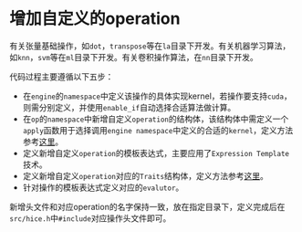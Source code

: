 # 增加自定义的operation

有关张量基础操作，如`dot`，`transpose`等在`la`目录下开发。有关机器学习算法，如`knn`，`svm`等在`ml`目录下开发。有关卷积操作算法，在`nn`目录下开发。

代码过程主要遵循以下五步：

- 在`engine`的`namespace`中定义该操作的具体实现kernel，若操作要支持`cuda`，则需分别定义，并使用`enable_if`自动选择合适算法做计算。
- 在`op`的`namespace`中新增自定义`operation`的结构体，该结构体中需定义一个`apply`函数用于选择调用`engine namespace`中定义的合适的`kernel`，定义方法参考[这里](../concept/STINAE.md)。
- 定义新增自定义`operation`的模板表达式，主要应用了`Expression Template`技术。
- 定义新增自定义`operation`对应的`Traits`结构体，定义方法参考[这里](../concept/Traits.md)。
- 针对操作的模板表达式定义对应的`evalutor`。

新增头文件和对应operation的名字保持一致，放在指定目录下，定义完成后在`src/hice.h`中`#include`对应操作头文件即可。